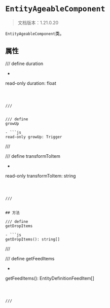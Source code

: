 # `EntityAgeableComponent`

> 文档版本：1.21.0.20

`EntityAgeableComponent`类。

## 属性

/// define
duration

- ```js
read-only duration: float
```



///


/// define
growUp

- ```js
read-only growUp: Trigger
```



///


/// define
transformToItem

- ```js
read-only transformToItem: string
```



///


## 方法

/// define
getDropItems

- ```js
getDropItems(): string[]
```



///


/// define
getFeedItems

- ```js
getFeedItems(): EntityDefinitionFeedItem[]
```



///


